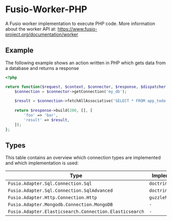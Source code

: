 
# Fusio-Worker-PHP

A Fusio worker implementation to execute PHP code.
More information about the worker API at:
https://www.fusio-project.org/documentation/worker

## Example

The following example shows an action written in PHP which gets data
from a database and returns a response

```php
<?php

return function($request, $context, $connector, $response, $dispatcher, $logger) {
    $connection = $connector->getConnection('my_db');
    
    $result = $connection->fetchAllAssociative('SELECT * FROM app_todo');
    
    return $response->build(200, [], [
        'foo' => 'bar',
        'result' => $result,
    ]);
};

```

## Types

This table contains an overview which connection types are implemented
and which implementation is used:

| Type | Implementation |
| ---- | -------------- |
| `Fusio.Adapter.Sql.Connection.Sql` | `doctrine/dbal`
| `Fusio.Adapter.Sql.Connection.SqlAdvanced` | `doctrine/dbal`
| `Fusio.Adapter.Http.Connection.Http` | `guzzlehttp/guzzle`
| `Fusio.Adapter.Mongodb.Connection.MongoDB` | `-`
| `Fusio.Adapter.Elasticsearch.Connection.Elasticsearch` | `-`

